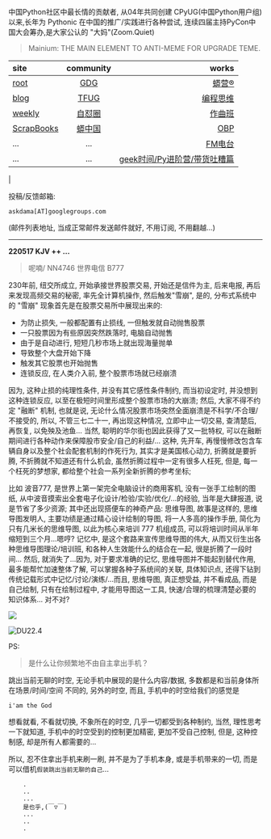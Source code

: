 中国Python社区中最长情的贡献者, 从04年共同创建 CPyUG(中国Python用户组)以来,长年为 Pythonic 在中国的推广/实践进行各种尝试, 连续四届主持PyCon中国大会筹办,是大家公认的 "大妈"(Zoom.Quiet)

> Mainium: THE MAIN ELEMENT TO ANTI-MEME FOR UPGRADE TEME.

| site | community | works |
| :-----| :----: | ----: |
| [root](http://zoomquiet.io/) | [GDG](https://blog.zhgdg.org/) | [蟒营®](https://doc.101.camp/) |
| [blog](https://blog.zoomquiet.io/pages/zoomquiet.html) | [TFUG](http://zh.tfug.world/) | [编程思维](https://py.101.camp/) |
| [weekly](http://weekly.pychina.org/) | [自怼圈](https://du.101.camp/) | [作曲班](https://mu.101.camp/) |
| [ScrapBooks](https://zoomquiet.io/collection.html) | [蟒中国](https://pychina.org/) | [OBP](https://zoomquiet.io/obp/index.html) |
| ... | ... | [FM电台](https://fm.101.camp/) |
| ... | ... | [geek时间/Py进阶营/带货吐糟篇](https://fm.101.camp/2020/geek2py-dama.html) 
 |


投稿/反馈邮箱:

    askdama[AT]googlegroups.com

(邮件列表地址, 
当成正常邮件发送邮件就好, 不用订阅, 不用翻越...)



---------------------------------------------------
**220517 KJV ++ ...**


> 呢喃/ NN4746 世界电信 B777




230年前, 纽交所成立, 开始承接世界股票交易, 开始还是信件为主, 后来电报, 再后来发现高频交易的秘密, 率先全计算机操作, 然后触发"雪崩", 是的, 分布式系统中的 "雪崩" 现象首先是在股票交易所中展现出来的:

- 为防止损失, 一般都配置有止损线, 一但触发就自动抛售股票
- 一只股票因为有些原因突然跌落时, 电脑自动抛售
- 由于是自动进行, 短短几秒市场上就出现海量抛单
- 导致整个大盘开始下降
- 触发其它股票也开始抛售
- 连锁反应, 在人类介入前, 整个股票市场就已经崩溃

因为, 这种止损的纯理性条件, 并没有其它感性条件制约, 而当初设定时, 并没想到这种连锁反应, 以至在极短时间里形成整个股票市场的大崩溃;
然后, 大家不得不约定 "融断" 机制, 也就是说, 无论什么情况股票市场突然全面崩溃是不科学/不合理/不接受的, 所以, 不管三七二十一, 再出现这种情况, 立即中止一切交易, 查清楚后, 再恢复, 以免殃及池鱼...
当然, 聪明的华尔街也因此获得了又一批特权, 可以在融断期间进行各种动作来保障股市安全/自己的利益/...
这种, 先开车, 再慢慢修改包含车辆自身以及整个社会配套机制的作死行为, 其实才是美国核心动力, 折腾就是要折腾, 不折腾就不知道还有什么机会, 虽然折腾过程中一定有很多人枉死, 但是, 每一个枉死的梦想家, 都给整个社会一系列全新折腾的参考坐标;

比如 波音777, 是世界上第一架完全电脑设计的商用客机, 没有一张手工绘制的图纸, 从中波音摸索出全套电子化设计/检验/实验/优化/...的经验, 当年是大肆报道, 说是节省了多少资源; 其中还出现搭便车的神奇产品: 思维导图, 故事是这样的, 思维导图发明人, 主要功绩是通过精心设计绘制的导图, 将一人多高的操作手册, 简化为只有几米长的思维导图, 以此为核心来培训 777 机组成员, 可以将培训时间从半年缩短到三个月...嗯哼? 记忆中, 是这个套路来宣传思维导图的伟大, 从而又衍生出各种思维导图理论/培训班, 和各种人生效能什么的结合在一起, 很是折腾了一段时间...
然后, 就消失了...因为, 对于要求准确的记忆, 思维导图并不能起到替代作用, 最多能帮忙加速整体了解, 可以掌握各种子系统间的关联, 具体知识点, 还得下钻到传统记载形式中记忆/讨论/演练/...而且, 思维导图, 真正想受益, 并不看成品, 而是自己绘制, 只有在绘制过程中, 才能用导图这一工具, 快速/合理的梳理清楚必要的知识体系...
对不对?


![](https://ipic.zoomquiet.top/2022-05-16-zq42-today-card-2205.017.jpeg)

![DU22.4](https://ipic.zoomquiet.top/2022-04-30-220430DU6y_zip.jpg!/fw/420)



PS:
> 是什么让你频繁地不由自主拿出手机？

跳出当前无聊的时空,
无论手机中展现的是什么内容/数据,
多数都是和当前身体所在场景/时间/空间 不同的,
另外的时空,
而且, 手机中的时空给我们的感觉是

    i'am the God

想看就看, 不看就切换,
不象所在的时空, 几乎一切都受到各种制约,
当然,
理性思考一下就知道,
手机中的时空受到的控制更加精密, 更加不受自己控制,
但是, 这种控制感,
却是所有人都需要的...

所以, 
忍不住拿出手机来刷一刷,
并不是为了手机本身, 或是手机带来的一切,
而是可以借机`假装跳出当前无聊的自己`...



```
    .
    ..
    ...
    是也乎,(￣▽￣)
    ...
    ..
    .
```


